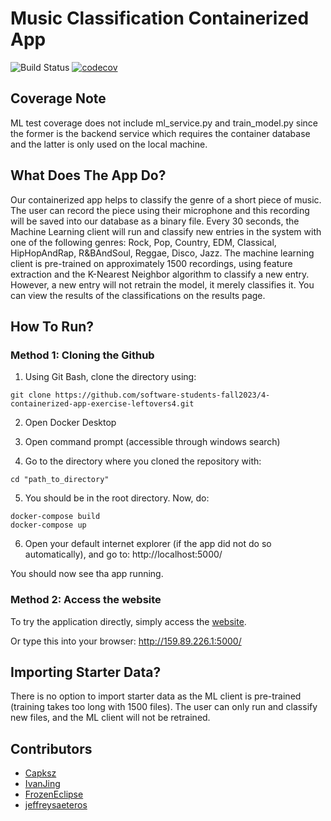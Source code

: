 # Music Classification Containerized App

![Build Status](https://github.com/software-students-fall2023/4-containerized-app-exercise-leftovers4/actions/workflows/build.yaml/badge.svg)
[![codecov](https://codecov.io/gh/Capksz/4-containerized-app-exercise-leftovers4/graph/badge.svg?token=70GKW3FWOV)](https://codecov.io/gh/Capksz/4-containerized-app-exercise-leftovers4)

## Coverage Note

ML test coverage does not include ml_service.py and train_model.py since the former is the backend service which requires the container database and the latter is only used on the local machine.

## What Does The App Do?

Our containerized app helps to classify the genre of a short piece of music. The user can record the piece using their microphone and this recording will be saved into our database as a binary file. Every 30 seconds, the Machine Learning client will run and classify new entries in the system with one of the following genres: Rock, Pop, Country, EDM, Classical, HipHopAndRap, R&BAndSoul, Reggae, Disco, Jazz. The machine learning client is pre-trained on approximately 1500 recordings, using feature extraction and the K-Nearest Neighbor algorithm to classify a new entry. However, a new entry will not retrain the model, it merely classifies it. You can view the results of the classifications on the results page.

## How To Run?

### Method 1: Cloning the Github

1. Using Git Bash, clone the directory using:

```
git clone https://github.com/software-students-fall2023/4-containerized-app-exercise-leftovers4.git
```

2. Open Docker Desktop

3. Open command prompt (accessible through windows search)

4. Go to the directory where you cloned the repository with:
```
cd "path_to_directory"
```

5. You should be in the root directory. Now, do:
```
docker-compose build
docker-compose up
```

6. Open your default internet explorer (if the app did not do so automatically), and go to: http://localhost:5000/

You should now see tha app running.

### Method 2: Access the website

To try the application directly, simply access the [website](http://159.89.226.1:5000/).

Or type this into your browser: http://159.89.226.1:5000/

## Importing Starter Data?

There is no option to import starter data as the ML client is pre-trained (training takes too long with 1500 files). The user can only run and classify new files, and the ML client will not be retrained.

## Contributors

- [Capksz](https://github.com/Capksz)
- [IvanJing](https://github.com/IvanJing)
- [FrozenEclipse](https://github.com/FrozenEclipse)
- [jeffreysaeteros](https://github.com/jeffreysaeteros)


